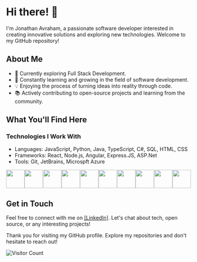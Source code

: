 # Hi there! 👋

I'm Jonathan Avraham, a passionate software developer interested in creating innovative solutions and exploring new technologies. Welcome to my GitHub repository!

## About Me

- 🌟 Currently exploring Full Stack Development.
- 🌱 Constantly learning and growing in the field of software development.
- 💡 Enjoying the process of turning ideas into reality through code.
- 📚 Actively contributing to open-source projects and learning from the community.

## What You'll Find Here

### Technologies I Work With

- Languages: JavaScript, Python, Java, TypeScript, C#, SQL, HTML, CSS
- Frameworks: React, Node.js, Angular, Express.JS, ASP.Net
- Tools: Git, JetBrains, Microspft Azure

<div style = "display: flex; justify-content: space-between;">
  <img src="https://upload.wikimedia.org/wikipedia/commons/6/61/HTML5_logo_and_wordmark.svg" width="50" height="50"/> 
  <img src="https://upload.wikimedia.org/wikipedia/commons/d/d5/CSS3_logo_and_wordmark.svg" width="50" height="50"/> 
  <img src="https://upload.wikimedia.org/wikipedia/commons/6/6a/JavaScript-logo.png" width="50" height="50"/> 
  <img src="https://www.vectorlogo.zone/logos/python/python-icon.svg" width="50" height="50"/> 
  <img src="https://www.vectorlogo.zone/logos/typescriptlang/typescriptlang-icon.svg" width="50" height="50"/> 
  <img src="https://www.vectorlogo.zone/logos/java/java-icon.svg" width="50" height="50"/> 
  <img src="https://www.vectorlogo.zone/logos/reactjs/reactjs-icon.svg" width="50" height="50"/> 
  <img src="https://www.vectorlogo.zone/logos/expressjs/expressjs-icon.svg" width="50" height="50"/> 
  <img src="https://www.vectorlogo.zone/logos/nodejs/nodejs-icon.svg" width="50" height="50"/> 
  <img src="https://www.vectorlogo.zone/logos/angular/angular-icon.svg" width="50" height="50"/> 
</div>

## Get in Touch

Feel free to connect with me on [[LinkedIn]](https://www.linkedin.com/in/jonathan-avraham-067451238/). Let's chat about tech, open source, or any interesting projects!

Thank you for visiting my GitHub profile. Explore my repositories and don't hesitate to reach out!

![Visitor Count](https://profile-counter.glitch.me/{your-username}/count.svg)
